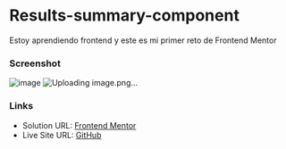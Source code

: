 # Results-summary-component
Estoy aprendiendo frontend y este es mi primer reto de Frontend Mentor

### Screenshot
![image](https://github.com/David23-Dev/Results-summary-component/assets/112764730/b40127f7-006d-4328-8d79-090660ba2845)
![Uploading image.png…]()



### Links

- Solution URL: [Frontend Mentor](https://www.frontendmentor.io/solutions/responsive-landing-page-using-css-flex-sVre5X16IU)
- Live Site URL: [GitHub](https://david23-dev.github.io/Results-summary-component/)
